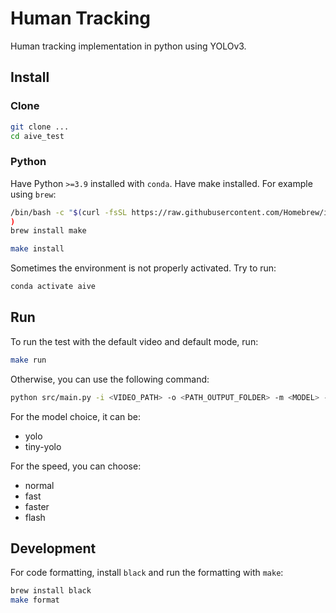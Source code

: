 # Human Tracking

Human tracking implementation in python using YOLOv3.

## Install

### Clone

```bash
git clone ...
cd aive_test
```

### Python

Have Python `>=3.9` installed with  `conda`.
Have make installed. For example using `brew`:
```bash
/bin/bash -c "$(curl -fsSL https://raw.githubusercontent.com/Homebrew/install/HEAD/install.sh)"
)
brew install make
```

```bash
make install
```

Sometimes the environment is not properly activated. Try to run:

```bash
conda activate aive
```

## Run

To run the test with the default video and default mode, run:

```bash
make run
```

Otherwise, you can use the following command:

```bash
python src/main.py -i <VIDEO_PATH> -o <PATH_OUTPUT_FOLDER> -m <MODEL> -s <SPEED>
```

For the model choice, it can be:
- yolo
- tiny-yolo

For the speed, you can choose:
- normal
- fast
- faster
- flash


## Development

For code formatting, install `black` and run the formatting with `make`:

```bash
brew install black
make format
```
